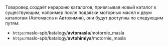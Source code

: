 Товаровед создаёт иерархию каталогов, привязывая новый каталог к существующим, например после подвязки моторных масел к двум каталогам (Автомасла и Автохимия), они будут доступны по следующим путям:
- `https`:maslo-spb/katalogy/**avtomasla**/motornie_masla
- `https`:maslo-spb/katalogy/**avtohimiya**/motornie_masla